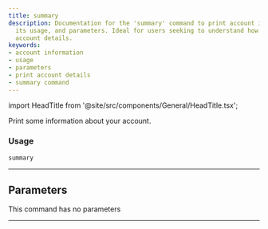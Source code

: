 ```yaml
---
title: summary
description: Documentation for the 'summary' command to print account information,
  its usage, and parameters. Ideal for users seeking to understand how to retrieve
  account details.
keywords:
- account information
- usage
- parameters
- print account details
- summary command
---
```


import HeadTitle from '@site/src/components/General/HeadTitle.tsx';

<HeadTitle title="forex/oanda/summary - Reference | OpenBB Terminal Docs" />

Print some information about your account.

### Usage

```python
summary
```

---

## Parameters

This command has no parameters


---
